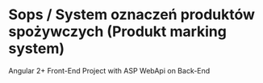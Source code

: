# Sops / System oznaczeń produktów spożywczych (Produkt marking system)

Angular 2+ Front-End Project with ASP WebApi on Back-End
